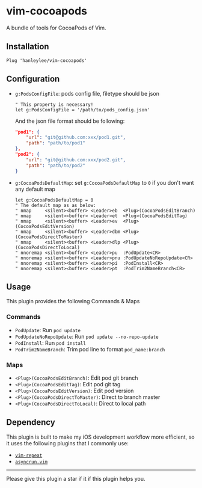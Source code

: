# vim-cocoapods

A bundle of tools for CocoaPods of Vim.

## Installation

```vim
Plug 'hanleylee/vim-cocoapods'
```

## Configuration

- `g:PodsConfigFile`: pods config file, filetype should be json

    ```vim
    " This property is necessary!
    let g:PodsConfigFile = '/path/to/pods_config.json'
    ```

    And the json file format should be following:

    ```json
    "pod1": {
        "url": "git@github.com:xxx/pod1.git",
        "path": "path/to/pod1"
    },
    "pod2": {
        "url": "git@github.com:xxx/pod2.git",
        "path": "path/to/pod2"
    }
    ```

- `g:CocoaPodsDefaultMap`: set `g:CocoaPodsDefaultMap` to `0` if you don't want any default map

    ```vim
    let g:CocoaPodsDefaultMap = 0
    " The default map as as below:
    " nmap     <silent><buffer> <Leader>eb  <Plug>(CocoaPodsEditBranch)
    " nmap     <silent><buffer> <Leader>et  <Plug>(CocoaPodsEditTag)
    " nmap     <silent><buffer> <Leader>ev  <Plug>(CocoaPodsEditVersion)
    " nmap     <silent><buffer> <Leader>dbm <Plug>(CocoaPodsDirectToMaster)
    " nmap     <silent><buffer> <Leader>dlp <Plug>(CocoaPodsDirectToLocal)
    " nnoremap <silent><buffer> <Leader>pu  :PodUpdate<CR>
    " nnoremap <silent><buffer> <Leader>pnu :PodUpdateNoRepoUpdate<CR>
    " nnoremap <silent><buffer> <Leader>pi  :PodInstall<CR>
    " nnoremap <silent><buffer> <Leader>pt  :PodTrim2NameBranch<CR>
    ```

## Usage

This plugin provides the following Commands & Maps

### Commands

- `PodUpdate`: Run `pod update`
- `PodUpdateNoRepoUpdate`: Run `pod update --no-repo-update`
- `PodInstall`: Run `pod install`
- `PodTrim2NameBranch`: Trim pod line to format `pod_name:branch`

### Maps

- `<Plug>(CocoaPodsEditBranch)`: Edit pod git branch
- `<Plug>(CocoaPodsEditTag)`: Edit pod git tag
- `<Plug>(CocoaPodsEditVersion)`: Edit pod version
- `<Plug>(CocoaPodsDirectToMaster)`: Direct to branch master
- `<Plug>(CocoaPodsDirectToLocal)`: Direct to local path

## Dependency

This plugin is built to make my iOS development workflow more efficient, so it uses the following plugins that I commonly use:

- [`vim-repeat`](https://github.com/tpope/vim-repeat)
- [`asyncrun.vim`](https://github.com/skywind3000/asyncrun.vim)

---

Please give this plugin a star if it if this plugin helps you.
